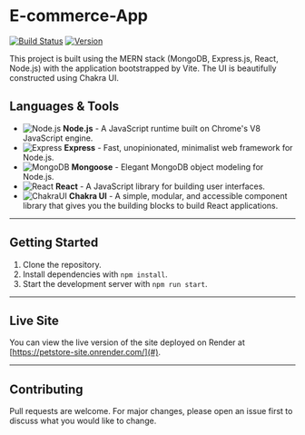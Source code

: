 # E-commerce-App

[![Build Status](https://img.shields.io/badge/build-passing-brightgreen)](#) [![Version](https://img.shields.io/badge/version-1.0.0-blue)](#)

This project is built using the MERN stack (MongoDB, Express.js, React, Node.js) with the application bootstrapped by Vite. The UI is beautifully constructed using Chakra UI.

## Languages & Tools

- ![Node.js](https://img.icons8.com/color/30/000000/nodejs.png) **Node.js** - A JavaScript runtime built on Chrome's V8 JavaScript engine.
- ![Express](https://img.icons8.com/color/30/000000/express.png) **Express** - Fast, unopinionated, minimalist web framework for Node.js.
- ![MongoDB](https://img.icons8.com/color/30/000000/mongodb.png) **Mongoose** - Elegant MongoDB object modeling for Node.js.
- ![React](https://img.icons8.com/color/30/000000/react-native.png) **React** - A JavaScript library for building user interfaces.
- ![ChakraUI](https://img.icons8.com/color/30/000000/groups-ui.png) **Chakra UI** - A simple, modular, and accessible component library that gives you the building blocks to build React applications.

---

## Getting Started

1. Clone the repository.
2. Install dependencies with `npm install`.
3. Start the development server with `npm run start`.

---

## Live Site

You can view the live version of the site deployed on Render at [https://petstore-site.onrender.com/](#).

---

## Contributing

Pull requests are welcome. For major changes, please open an issue first to discuss what you would like to change.
